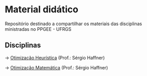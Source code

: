 # Material didático
Repositório destinado a compartilhar os materiais das disciplinas ministradas no PPGEE - UFRGS

Disciplinas
-

-> [Otimização Heurística](./Otimizacao_Heuristica/) (Prof.: Sérgio Haffner)

-> [Otimização Matemática](./Otimizacao_Matematica/) (Prof.: Sérgio Haffner)
